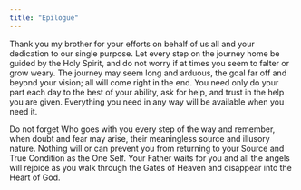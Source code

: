 ```yaml
---
title: "Epilogue"
---
```


Thank you my brother for your efforts on behalf of us all and your dedication
to our single purpose. Let every step on the journey home be guided by the Holy
Spirit, and do not worry if at times you seem to falter or grow weary. The
journey may seem long and arduous, the goal far off and beyond your vision; all
will come right in the end. You need only do your part each day to the best of
your ability, ask for help, and trust in the help you are given. Everything you
need in any way will be available when you need it. 

Do not forget Who goes with you every step of the way and remember, when doubt
and fear may arise, their meaningless source and illusory nature. Nothing will
or can prevent you from returning to your Source and True Condition as the One
Self. Your Father waits for you and all the angels will rejoice as you walk
through the Gates of Heaven and disappear into the Heart of God.

